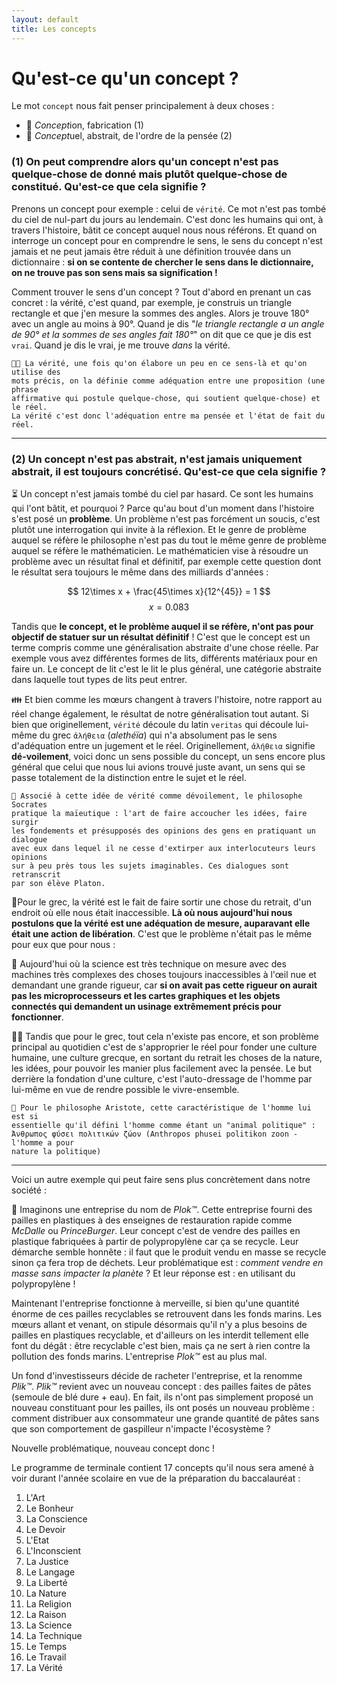 ```yaml
---
layout: default
title: Les concepts
---
```

# Qu'est-ce qu'un concept ?

Le mot `concept` nous fait penser principalement à deux choses : 

- 🔧 *Concept*ion, fabrication (1)
- 💭 *Concept*uel, abstrait, de l'ordre de la pensée (2)

### (1) On peut comprendre alors qu'un concept n'est pas quelque-chose de donné mais plutôt quelque-chose de constitué. Qu'est-ce que cela signifie ? 

Prenons un concept pour exemple : celui de `vérité`.  Ce mot n'est pas tombé du ciel de nul-part du jours au lendemain. C'est donc les humains qui ont, à travers l'histoire, bâtit ce concept auquel nous nous référons. 
Et quand on interroge un concept pour en comprendre le sens, le sens du concept n'est jamais et ne peut jamais être réduit à une définition trouvée dans un dictionnaire : **si on se contente de chercher le sens dans le dictionnaire, on ne trouve pas son sens mais sa signification !**

Comment trouver le sens d'un concept ? Tout d'abord en prenant un cas concret : 
la vérité, c'est quand, par exemple, je construis un triangle rectangle et que j'en mesure la sommes des angles. Alors je trouve 180° avec un angle au moins à 90°. Quand je dis "*le triangle rectangle a un angle de 90° et la sommes de ses angles fait 180°*" on dit que ce que je dis est `vrai`. Quand je dis le vrai, je me trouve *dans* la vérité. 

```
👨‍🏫 La vérité, une fois qu'on élabore un peu en ce sens-là et qu'on utilise des 
mots précis, on la définie comme adéquation entre une proposition (une phrase 
affirmative qui postule quelque-chose, qui soutient quelque-chose) et le réel. 
La vérité c'est donc l'adéquation entre ma pensée et l'état de fait du réel.
```

---


### (2) Un concept n'est pas abstrait, n'est jamais uniquement abstrait, il est toujours concrétisé. Qu'est-ce que cela signifie ? 

⏳ Un concept n'est jamais tombé du ciel par hasard. Ce sont les humains qui l'ont bâtit, et pourquoi ? Parce qu'au bout d'un moment dans l'histoire s'est posé un **problème**. Un problème n'est pas forcément un soucis, c'est plutôt une interrogation qui invite à la réflexion. Et le genre de problème auquel se réfère le philosophe n'est pas du tout le même genre de problème auquel se réfère le mathématicien. Le mathématicien vise à résoudre un problème avec un résultat final et définitif, par exemple cette question dont le résultat sera toujours le même dans des milliards d'années :

$$
12\times x + \frac{45\times x}{12^{45}}  = 1
$$
$$
x=0.083
$$

Tandis que **le concept, et le problème auquel il se réfère, n'ont pas pour objectif de statuer sur un résultat définitif** ! 
C'est que le concept est un terme compris comme une généralisation abstraite d'une chose réelle. Par exemple vous avez différentes formes de lits, différents matériaux pour en faire un. Le concept de lit c'est le lit le plus général, une catégorie abstraite dans laquelle tout types de lits peut entrer. 

👪 Et bien comme les mœurs changent à travers l'histoire, notre rapport au réel change également, le résultat de notre généralisation tout autant.  Si bien que originellement, `vérité` découle du latin `veritas` qui découle lui-même du grec `ἀλήθεια` (*alethéïa*) qui n'a absolument pas le sens d'adéquation entre un jugement et le réel. Originellement, `ἀλήθεια` signifie **dé-voilement**, voici donc un sens possible du concept, un sens encore plus général que celui que nous lui avions trouvé juste avant, un sens qui se passe totalement de la distinction entre le sujet et le réel. 


```
📢 Associé à cette idée de vérité comme dévoilement, le philosophe Socrates 
pratique la maïeutique : l'art de faire accoucher les idées, faire surgir 
les fondements et présupposés des opinions des gens en pratiquant un dialogue 
avec eux dans lequel il ne cesse d'extirper aux interlocuteurs leurs opinions 
sur à peu près tous les sujets imaginables. Ces dialogues sont retranscrit 
par son élève Platon.
```


🌲Pour le grec, la vérité est le fait de faire sortir une chose du retrait, d'un endroit où elle nous était inaccessible. **Là où nous aujourd'hui nous  postulons que la vérité est une adéquation de mesure, auparavant elle était une action de libération**. C'est que le problème n'était pas le même pour eux que pour nous : 


🔬 Aujourd'hui où la science est très technique on mesure avec des machines très complexes des choses toujours inaccessibles à l'œil nue et demandant une grande rigueur, car **si on avait pas cette rigueur on aurait pas les microprocesseurs et les cartes graphiques et les objets connectés qui demandent un usinage extrêmement précis pour fonctionner**. 


👨‍🏫 Tandis que pour le grec, tout cela n'existe pas encore, et son problème principal au quotidien c'est de s'approprier le réel pour fonder une culture humaine, une culture grecque, en sortant du retrait les choses de la nature, les idées, pour pouvoir les manier plus facilement avec la pensée. Le but derrière la fondation d'une culture, c'est l'auto-dressage de l'homme par lui-même en vue de rendre possible le vivre-ensemble. 


```
📢 Pour le philosophe Aristote, cette caractéristique de l'homme lui est si 
essentielle qu'il défini l'homme comme étant un "animal politique" : 
Άνθρωπος φύσει πολιτικών ζώον (Anthropos phusei politikon zoon - l'homme a pour
nature la politique)
```


----


Voici un autre exemple qui peut faire sens plus concrètement dans notre société : 

🏬 Imaginons une entreprise du nom de *Plok™*. Cette entreprise fourni des pailles en plastiques à des enseignes de restauration rapide comme *McDalle* ou *PrinceBurger*. 
Leur concept c'est de vendre des pailles en plastique fabriquées à partir de polypropylène car ça se recycle. Leur démarche semble honnête : il faut que le produit vendu en masse se recycle sinon ça fera trop de déchets. Leur problématique est : *comment vendre en masse sans impacter la planète* ? Et leur réponse est : en utilisant du polypropylène ! 

Maintenant l'entreprise fonctionne à merveille, si bien qu'une quantité énorme de ces pailles recyclables se retrouvent dans les fonds marins. Les mœurs allant et venant, on stipule désormais qu'il n'y a plus besoins de pailles en plastiques recyclable, et d'ailleurs on les interdit tellement elle font du dégât : être recyclable c'est bien, mais ça ne sert à rien contre la pollution des fonds marins.  L'entreprise *Plok™* est au plus mal. 

Un fond d'investisseurs décide de racheter l'entreprise, et la renomme *Plik™*. *Plik™* revient avec un nouveau concept : des pailles faites de pâtes (semoule de blé dure + eau). En fait, ils n'ont pas simplement proposé un nouveau constituant pour les pailles, ils ont posés un nouveau problème : comment distribuer aux consommateur une grande quantité de pâtes sans que son comportement de gaspilleur n'impacte l'écosystème ? 

Nouvelle problématique, nouveau concept donc ! 

Le programme de terminale contient 17 concepts qu'il nous sera amené à voir durant l'année scolaire en vue de la préparation du baccalauréat : 

1. L'Art
2. Le Bonheur
3. La Conscience
4. Le Devoir
5. L'Etat
6. L'Inconscient
7. La Justice
8. Le Langage
9. La Liberté
10. La Nature
11.  La Religion
12. La Raison
13. La Science
14. La Technique
15. Le Temps
16. Le Travail
17. La Vérité